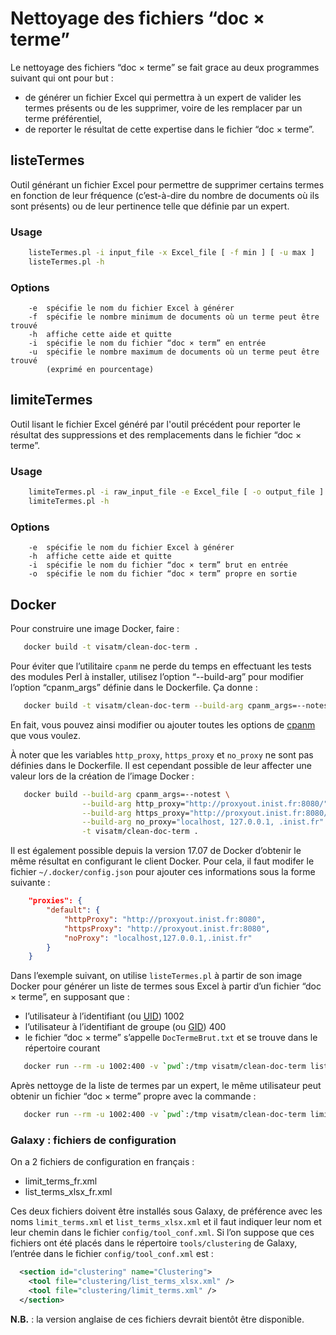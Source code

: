 Nettoyage des fichiers “doc × terme”
====================================

Le nettoyage des fichiers “doc × terme” se fait grace au deux programmes suivant 
qui ont pour but :

 * de générer un fichier Excel qui permettra à un expert de valider les termes présents 
   ou de les supprimer, voire de les remplacer par un terme préférentiel, 
 * de reporter le résultat de cette expertise dans le fichier “doc × terme”. 

## listeTermes

Outil générant un fichier Excel pour permettre de supprimer certains termes 
en fonction de leur fréquence (c’est-à-dire du nombre de documents où ils 
sont présents) ou de leur pertinence telle que définie par un expert. 

### Usage

```bash
    listeTermes.pl -i input_file -x Excel_file [ -f min ] [ -u max ]
    listeTermes.pl -h
```

### Options

```text
    -e  spécifie le nom du fichier Excel à générer
    -f  spécifie le nombre minimum de documents où un terme peut être trouvé
    -h  affiche cette aide et quitte
    -i  spécifie le nom du fichier “doc × term” en entrée
    -u  spécifie le nombre maximum de documents où un terme peut être trouvé 
        (exprimé en pourcentage)
```

## limiteTermes

Outil lisant le fichier Excel généré par l'outil précédent pour reporter le 
résultat des suppressions et des remplacements dans le fichier “doc × terme”. 

### Usage

```bash
    limiteTermes.pl -i raw_input_file -e Excel_file [ -o output_file ]
    limiteTermes.pl -h
```

### Options

```text
    -e  spécifie le nom du fichier Excel à générer
    -h  affiche cette aide et quitte
    -i  spécifie le nom du fichier “doc × term” brut en entrée
    -o  spécifie le nom du fichier “doc × term” propre en sortie
```

## Docker

Pour construire une image Docker, faire&nbsp;:

```bash
   docker build -t visatm/clean-doc-term .
```

Pour éviter que l’utilitaire `cpanm` ne perde du temps en effectuant les tests des modules Perl à installer, 
utilisez l’option “--build-arg” pour modifier l’option “cpanm_args” définie dans le Dockerfile. Ça donne&nbsp;:

```bash
   docker build -t visatm/clean-doc-term --build-arg cpanm_args=--notest .
```

En fait, vous pouvez ainsi modifier ou ajouter toutes les options de [cpanm](https://www.unix.com/man-page/debian/1p/cpanm/) que vous voulez. 

À noter que les variables `http_proxy`, `https_proxy` et `no_proxy` ne sont pas définies dans le Dockerfile. 
Il est cependant possible de leur affecter une valeur lors de la création de l’image Docker&nbsp;:

```bash
   docker build --build-arg cpanm_args=--notest \
                --build-arg http_proxy="http://proxyout.inist.fr:8080/" \
                --build-arg https_proxy="http://proxyout.inist.fr:8080/" \
                --build-arg no_proxy="localhost, 127.0.0.1, .inist.fr" \
                -t visatm/clean-doc-term .
```

Il est également possible depuis la version 17.07 de Docker d’obtenir le même résultat en configurant le client Docker. 
Pour cela, il faut modifer le fichier `~/.docker/config.json` pour ajouter ces informations sous la forme suivante&nbsp;:

```json
    "proxies": {
        "default": {
            "httpProxy": "http://proxyout.inist.fr:8080",
            "httpsProxy": "http://proxyout.inist.fr:8080",
            "noProxy": "localhost,127.0.0.1,.inist.fr"
        }
    }
```

Dans l’exemple suivant, on utilise `listeTermes.pl` à partir de son image Docker pour générer un liste de termes 
sous Excel à partir d’un fichier “doc × terme”, en supposant que&nbsp;:

* l’utilisateur à l’identifiant (ou [UID](https://fr.wikipedia.org/wiki/User_identifier)) 1002
* l’utilisateur à l’identifiant de groupe (ou [GID](https://fr.wikipedia.org/wiki/Groupe_%28Unix%29)) 400
* le fichier “doc × terme” s’appelle `DocTermeBrut.txt` et se trouve dans le répertoire courant

```bash
   docker run --rm -u 1002:400 -v `pwd`:/tmp visatm/clean-doc-term listeTermes.pl -i DocTermeBrut.txt -e liste.xlsx -f 2 -u 10.0
```

Après nettoyge de la liste de termes par un expert, le même utilisateur peut obtenir un fichier “doc × terme” propre 
avec la commande&nbsp;:

```bash
   docker run --rm -u 1002:400 -v `pwd`:/tmp visatm/clean-doc-term limiteTermes.pl -i DocTerme.txt -e liste.xlsx -s DocTermePropre.txt
```

### Galaxy : fichiers de configuration

On a 2 fichiers de configuration en français :

 * limit_terms_fr.xml
 * list_terms_xlsx_fr.xml

Ces deux fichiers doivent être installés sous Galaxy, de préférence avec les noms `limit_terms.xml` et `list_terms_xlsx.xml` et il faut indiquer leur nom et leur chemin dans le fichier `config/tool_conf.xml`. Si l’on suppose que ces fichiers ont été placés dans le répertoire `tools/clustering` de Galaxy, l’entrée dans le fichier `config/tool_conf.xml` est :

```xml
  <section id="clustering" name="Clustering">
    <tool file="clustering/list_terms_xlsx.xml" />
    <tool file="clustering/limit_terms.xml" />
  </section>
```
**N.B.** : la version anglaise de ces fichiers devrait bientôt être disponible.
